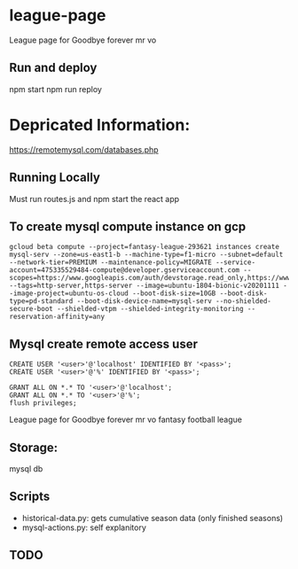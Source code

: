 # league-page
League page for Goodbye forever mr vo


## Run and deploy 
npm start 
npm run reploy 










# Depricated Information: 
https://remotemysql.com/databases.php


## Running Locally
Must run routes.js and npm start the react app 


## To create mysql compute instance on gcp
```
gcloud beta compute --project=fantasy-league-293621 instances create mysql-serv --zone=us-east1-b --machine-type=f1-micro --subnet=default --network-tier=PREMIUM --maintenance-policy=MIGRATE --service-account=475335529484-compute@developer.gserviceaccount.com --scopes=https://www.googleapis.com/auth/devstorage.read_only,https://www.googleapis.com/auth/logging.write,https://www.googleapis.com/auth/monitoring.write,https://www.googleapis.com/auth/servicecontrol,https://www.googleapis.com/auth/service.management.readonly,https://www.googleapis.com/auth/trace.append --tags=http-server,https-server --image=ubuntu-1804-bionic-v20201111 --image-project=ubuntu-os-cloud --boot-disk-size=10GB --boot-disk-type=pd-standard --boot-disk-device-name=mysql-serv --no-shielded-secure-boot --shielded-vtpm --shielded-integrity-monitoring --reservation-affinity=any
```


## Mysql create remote access user
```
CREATE USER '<user>'@'localhost' IDENTIFIED BY '<pass>';
CREATE USER '<user>'@'%' IDENTIFIED BY '<pass>';

GRANT ALL ON *.* TO '<user>'@'localhost';
GRANT ALL ON *.* TO '<user>'@'%';
flush privileges;
```
League page for Goodbye forever mr vo fantasy football league 


## Storage:
mysql db

## Scripts
- historical-data.py: gets cumulative season data (only finished seasons)
- mysql-actions.py: self explanitory 











## TODO
